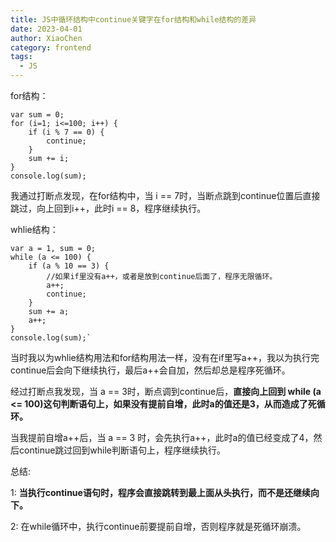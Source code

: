 ```yaml
---
title: JS中循环结构中continue关键字在for结构和while结构的差异
date: 2023-04-01
author: XiaoChen
category: frontend
tags:
  - JS
---
```


for结构：

```
var sum = 0;
for (i=1; i<=100; i++) { 
    if (i % 7 == 0) {
        continue;
    }
    sum += i;
}
console.log(sum);
```

我通过打断点发现，在for结构中，当 i == 7时，当断点跳到continue位置后直接跳过，向上回到i++，此时i == 8，程序继续执行。

whlie结构：

```
var a = 1, sum = 0;   
while (a <= 100) {
    if (a % 10 == 3) {
        //如果if里没有a++，或者是放到continue后面了，程序无限循环。
        a++;
        continue;
    } 
    sum += a;
    a++;
}
console.log(sum);`
```

当时我以为whlie结构用法和for结构用法一样，没有在if里写a++，我以为执行完continue后会向下继续执行，最后a++会自加，然后却总是程序死循环。

经过打断点我发现，当 a == 3时，断点调到continue后，**直接向上回到 while (a <= 100)这句判断语句上，如果没有提前自增，此时a的值还是3，从而造成了死循环。**

当我提前自增a++后，当 a == 3 时，会先执行a++，此时a的值已经变成了4，然后continue跳过回到while判断语句上，程序继续执行。

总结:

1: **当执行continue语句时，程序会直接跳转到最上面从头执行，而不是还继续向下。**

2: 在while循环中，执行continue前要提前自增，否则程序就是死循环崩溃。